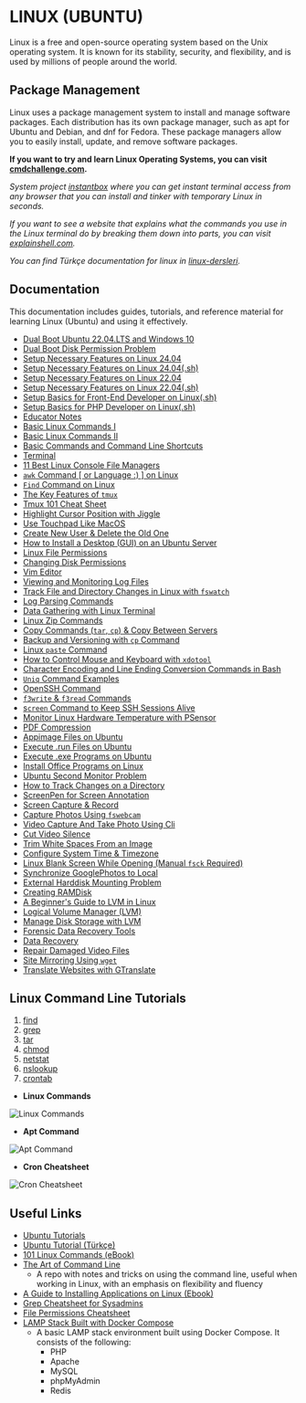 # LINUX (UBUNTU)

Linux is a free and open-source operating system based on the Unix operating system. It is known for its stability, security, and flexibility, and is used by millions of people around the world.

## Package Management

Linux uses a package management system to install and manage software packages. Each distribution has its own package manager, such as apt for Ubuntu and Debian, and dnf for Fedora. These package managers allow you to easily install, update, and remove software packages.

**If you want to try and learn Linux Operating Systems, you can visit [cmdchallenge.com](https://cmdchallenge.com/).**

_System project [instantbox](https://github.com/instantbox/instantbox) where you can get instant terminal access from any browser that you can install and tinker with temporary Linux in seconds._

_If you want to see a website that explains what the commands you use in the Linux terminal do by breaking them down into parts, you can visit [explainshell.com](https://explainshell.com/)._

_You can find Türkçe documentation for linux in [linux-dersleri](https://github.com/Linux-Dersleri/linux-dersleri.github.io)._

## Documentation

This documentation includes guides, tutorials, and reference material for learning Linux (Ubuntu) and using it effectively.

- [Dual Boot Ubuntu 22.04.LTS and Windows 10](./dual.boot.ubuntu.22.04.1.lts.and.windows10.md)
- [Dual Boot Disk Permission Problem](./dual.boot.disk.permission.problem.md)
- [Setup Necessary Features on Linux 24.04](./setup.necessary.features.on.linux.24.04.md)
- [Setup Necessary Features on Linux 24.04(.sh)](./setup.necessary.features.on.linux.24.04.sh)
- [Setup Necessary Features on Linux 22.04](./setup.necessary.features.on.linux.22.04.md)
- [Setup Necessary Features on Linux 22.04(.sh)](./setup.necessary.features.on.linux.22.04.sh)
- [Setup Basics for Front-End Developer on Linux(.sh)](./setup.front.end.sh)
- [Setup Basics for PHP Developer on Linux(.sh)](./setup.php.sh)
- [Educator Notes](./egitmen.notlari.md)
- [Basic Linux Commands I](./temel.linux.komutlari1.md)
- [Basic Linux Commands II](./temel.linux.komutlari2.md)
- [Basic Commands and Command Line Shortcuts](./basic.commands.and.shortcuts.md)
- [Terminal](./terminal.md)
- [11 Best Linux Console File Managers](./useful.linux.console.managers.md)
- [`awk` Command [ or Language :) ] on Linux](./awk.command.md)
- [`Find` Command on Linux](./find.command.md)
- [The Key Features of `tmux`](./tmux.md)
- [Tmux 101 Cheat Sheet](./tmux.cheatsheet.md)
- [Highlight Cursor Position with Jiggle](./gnome.extensions.jiggle.md)
- [Use Touchpad Like MacOS](./gnome.extensions.x11.md)
- [Create New User & Delete the Old One](./create.new.user.md)
- [How to Install a Desktop (GUI) on an Ubuntu Server](./install.desktop.gui.md)
- [Linux File Permissions](./linux.permissions.md)
- [Changing Disk Permissions](./changing.disk.permissions.md)
- [Vim Editor](./vim.md)
- [Viewing and Monitoring Log Files](./view.and.monitor.logs.md)
- [Track File and Directory Changes in Linux with `fswatch`](./fswatch.md)
- [Log Parsing Commands](./log.parsing.md)
- [Data Gathering with Linux Terminal](./linux.terminal.ile.veri.toplama.md)
- [Linux Zip Commands](./linux.zip.komutlari.md)
- [Copy Commands (`tar`, `cp`) & Copy Between Servers](./copy.with.tar.cp.md)
- [Backup and Versioning with `cp` Command](./cp.backup.and.versioning.md)
- [Linux `paste` Command](./paste.command.md)
- [How to Control Mouse and Keyboard with `xdotool`](./xdotool.control.mouse.keyboard.md)
- [Character Encoding and Line Ending Conversion Commands in Bash](./char.encoding.conversion.md)
- [`Uniq` Command Examples](./uniq.command.examples.md)
- [OpenSSH Command](./openssh.command.md)
- [`f3write` & `f3read` Commands](./f3write.f3read.md)
- [s`creen` Command to Keep SSH Sessions Alive](./screen.command.for.sessions.md)
- [Monitor Linux Hardware Temperature with PSensor](./psensor.md)
- [PDF Compression](./compress.pdf.md)
- [Appimage Files on Ubuntu](./how.to.use.appimage.files.md)
- [Execute .run Files on Ubuntu](./execute..run.files.md)
- [Execute .exe Programs on Ubuntu](./run.windows.programs.on.ubuntu.md)
- [Install Office Programs on Linux](./office.on.linux.md)
- [Ubuntu Second Monitor Problem](./second.monitor.problem.md)
- [How to Track Changes on a Directory](./track.changes.on.directory.md)
- [ScreenPen for Screen Annotation](./screenpen.md)
- [Screen Capture & Record](./screen.capture.md)
- [Capture Photos Using `fswebcam`](./capture.photo.using.fswebcam.md)
- [Video Capture And Take Photo Using Cli](./capture.video.and.take.photo.using.cli.md)
- [Cut Video Silence](./delete.video.silence.md)
- [Trim White Spaces From an Image](./image.operations.md)
- [Configure System Time & Timezone](./set.system.time.md)
- [Linux Blank Screen While Opening (Manual `fsck` Required)](./duplicate.or.bad.block.fsck.md)
- [Synchronize GooglePhotos to Local](./sync.googlephotos.md)
- [External Harddisk Mounting Problem](./mounting.external.harddisk.md)
- [Creating RAMDisk](./creating.ramdisk.md)
- [A Beginner's Guide to LVM in Linux](./beginners.guide.to.lvm.md)
- [Logical Volume Manager (LVM)](./nas.raid.lvm.md)
- [Manage Disk Storage with LVM](./manage.storage.with.lvm.md)
- [Forensic Data Recovery Tools](./forensic.data.recovery.tools.md)
- [Data Recovery](./data.recovery.md)
- [Repair Damaged Video Files](./repairing.damaged.videos.md)
- [Site Mirroring Using `wget`](./site.mirroring.md)
- [Translate Websites with GTranslate](./website.translation.md)

## Linux Command Line Tutorials

1. [find](https://javarevisited.blogspot.com/2018/08/10-example-of-find-command-in-unix-linux.html)
2. [grep](https://javarevisited.blogspot.com/2011/06/10-examples-of-grep-command-in-unix-and.html)
3. [tar](https://javarevisited.blogspot.com/2011/11/tar-command-in-unix-linux-example.html)
4. [chmod](https://javarevisited.blogspot.com/2012/03/10-example-of-chmod-command-in-unix.html)
5. [netstat](https://www.java67.com/2022/08/10-examples-of-netstat-command-in-linux.html)
6. [nslookup](https://www.java67.com/2012/12/unix-command-to-find-ip-address-from-hostname.html)
7. [crontab](https://www.java67.com/2017/08/how-to-backup-and-load-crontab-from-file-Linux-example.html)

- **Linux Commands**

![Linux Commands](https://pbs.twimg.com/media/F5L5PnmWAAAje7k?format=jpg&name=900x900)

- **Apt Command**

![Apt Command](https://pbs.twimg.com/media/GUIn4A7WkAAOWfj?format=jpg&name=large)

- **Cron Cheatsheet**

![Cron Cheatsheet](https://pbs.twimg.com/media/FvxSYknagAEzE1F?format=jpg&name=4096x4096)

## Useful Links

- [Ubuntu Tutorials](https://ubuntu.com/tutorials)
- [Ubuntu Tutorial (Türkçe)](https://turkce-linux.gitbook.io/anasayfa)
- [101 Linux Commands (eBook)](https://sugatoray.github.io/101-linux-commands-ebook/)
- [The Art of Command Line](https://github.com/jlevy/the-art-of-command-line)
  - A repo with notes and tricks on using the command line, useful when working in Linux, with an emphasis on flexibility and fluency
- [A Guide to Installing Applications on Linux (Ebook)](https://opensource.com/sites/default/files/gated-content/osdc_installing_applications_on_linux.pdf)
- [Grep Cheatsheet for Sysadmins](https://pbs.twimg.com/media/F4AiJA1XAAEGdKN?format=jpg&name=4096x4096)
- [File Permissions Cheatsheet](https://pbs.twimg.com/media/F4jI5nxawAIgI00?format=jpg&name=medium)
- [LAMP Stack Built with Docker Compose](https://github.com/sprintcube/docker-compose-lamp)
  - A basic LAMP stack environment built using Docker Compose. It consists of the following:
    - PHP
    - Apache
    - MySQL
    - phpMyAdmin
    - Redis
